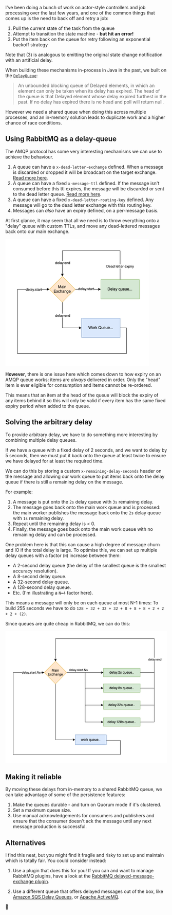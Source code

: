 <meta x-title="Building arbitrary delay queues on RabbitMQ"/>

I've been doing a bunch of work on actor-style controllers and job processing over the last few years, and one of the common things that comes up is the need to back off and retry a job:

1. Pull the current state of the task from the queue
2. Attempt to transition the state machine - **but hit an error!**
3. Put the item back on the queue for retry following an exponential backoff strategy

Note that (3) is analogous to emitting the original state change notification with an artificial delay.

When building these mechanisms in-process in Java in the past, we built on the [`DelayQueue`](https://docs.oracle.com/en/java/javase/17/docs/api//java.base/java/util/concurrent/DelayQueue.html):

> An unbounded blocking queue of Delayed elements, in which an element can only be taken when its delay has expired. The head of the queue is that Delayed element whose delay expired furthest in the past. If no delay has expired there is no head and poll will return null.

However we need a shared queue when doing this across multiple processes, and an in-memory solution leads to duplicate work and a higher chance of race conditions.

## Using RabbitMQ as a delay-queue

The AMQP protocol has some very interesting mechanisms we can use to achieve the behaviour.

1. A queue can have a `x-dead-letter-exchange` defined. When a message is discarded or dropped it will be broadcast on the target exchange. [Read more here](https://www.rabbitmq.com/dlx.html).
2. A queue can have a fixed `x-message-ttl` defined. If the message isn't consumed before this ttl expires, the message will be discarded or sent to the dead letter queue. [Read more here](https://www.rabbitmq.com/ttl.html).
3. A queue can have a fixed `x-dead-letter-routing-key` defined. Any message will go to the dead letter exchange with this routing key. 
4. Messages can _also_ have an expiry defined, on a per-message basis.

At first glance, it may seem that all we need is to throw everything onto a "delay" queue with custom TTLs, and move any dead-lettered messages back onto our main exchange.

![A diagram showing a delay cycle](single-delay-queue.png)

**However**, there is one issue here which comes down to how expiry on an AMQP queue works: items are _always_ delivered in order. Only the "head" item is ever eligible for consumption and items cannot be re-ordered.

This means that an item at the head of the queue will block the expiry of any items behind it so this will only be valid if every item has the same fixed expiry period when added to the queue.

## Solving the arbitrary delay

To provide arbitrary delay, we have to do something more interesting by combining multiple delay queues.

If we have a queue with a fixed delay of 2 seconds, and we want to delay by 5 seconds, then we must put it back onto the queue at least twice to ensure we have delayed for at least the required time.

We can do this by storing a custom `x-remaining-delay-seconds` header on the message and allowing our work queue to put items back onto the delay queue if there is still a remaining delay on the message.

For example:

1. A message is put onto the `2s` delay queue with `3s` remaining delay.
2. The message goes back onto the main work queue and is processed: the main worker publishes the message back onto the `2s` delay queue with `1s` remaining delay.
3. Repeat until the remaining delay is < 0.
4. Finally, the message goes back onto the main work queue with no remaining delay and can be processed.

One problem here is that this can cause a high degree of message churn and IO if the total delay is large. To optimise this, we can set up multiple delay queues with a factor (`N`) increase between them:

- A 2-second delay queue (the delay of the smallest queue is the smallest accuracy resolution).
- A 8-second delay queue.
- A 32-second delay queue.
- A 128-second delay queue.
- Etc. (I'm illustrating a `N=4` factor here).

This means a message will only be on each queue at most N-1 times: To build 255 seconds we have to do `128 + 32 + 32 + 32 + 8 + 8 + 8 + 2 + 2 + 2 + (2)`.

Since queues are quite cheap in RabbitMQ, we can do this:

![A diagram showing multiple chained delay queues](./multi-delay-queue.png)

## Making it reliable

By moving these delays from in-memory to a shared RabbitMQ queue, we can take advantage of some of the persistence features:

1. Make the queues durable - and turn on Quorum mode if it's clustered.
2. Set a maximum queue size.
3. Use manual acknowledgements for consumers and publishers and ensure that the consumer doesn't ack the message until any next message production is successful.

## Alternatives

I find this neat, but you might find it fragile and risky to set up and maintain which is totally fair. You could consider instead:

1. Use a plugin that does this for you! If you can and want to manage RabbitMQ plugins, have a look at the [RabbitMQ delayed-message-exchange plugin](https://github.com/rabbitmq/rabbitmq-delayed-message-exchange).

2. Use a different queue that offers delayed messages out of the box, like [Amazon SQS Delay Queues](https://docs.aws.amazon.com/AWSSimpleQueueService/latest/SQSDeveloperGuide/sqs-delay-queues.html), or [Apache ActiveMQ](https://activemq.apache.org/delay-and-schedule-message-delivery).

👋

